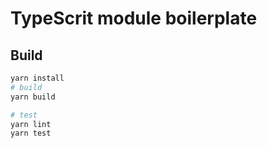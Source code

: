 # TypeScrit module boilerplate

## Build

```sh
yarn install
# build
yarn build

# test
yarn lint
yarn test
```
